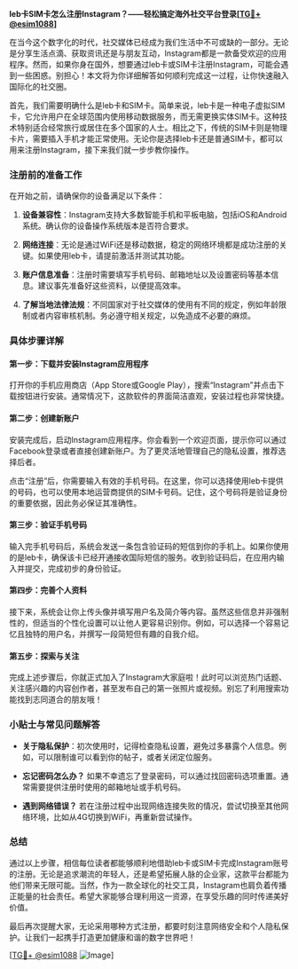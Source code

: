 **leb卡SIM卡怎么注册Instagram？——轻松搞定海外社交平台登录[[TG💪+ @esim1088](https://t.me/s/esim1088)]**

在当今这个数字化的时代，社交媒体已经成为我们生活中不可或缺的一部分。无论是分享生活点滴、获取资讯还是与朋友互动，Instagram都是一款备受欢迎的应用程序。然而，如果你身在国外，想要通过leb卡或SIM卡注册Instagram，可能会遇到一些困惑。别担心！本文将为你详细解答如何顺利完成这一过程，让你快速融入国际化的社交圈。

首先，我们需要明确什么是leb卡和SIM卡。简单来说，leb卡是一种电子虚拟SIM卡，它允许用户在全球范围内使用移动数据服务，而无需更换实体SIM卡。这种技术特别适合经常旅行或居住在多个国家的人士。相比之下，传统的SIM卡则是物理卡片，需要插入手机才能正常使用。无论你是选择leb卡还是普通SIM卡，都可以用来注册Instagram，接下来我们就一步步教你操作。

### 注册前的准备工作

在开始之前，请确保你的设备满足以下条件：

1. **设备兼容性**：Instagram支持大多数智能手机和平板电脑，包括iOS和Android系统。确认你的设备操作系统版本是否符合要求。
   
2. **网络连接**：无论是通过WiFi还是移动数据，稳定的网络环境都是成功注册的关键。如果使用leb卡，请提前激活并测试其功能。

3. **账户信息准备**：注册时需要填写手机号码、邮箱地址以及设置密码等基本信息。建议事先准备好这些资料，以便提高效率。

4. **了解当地法律法规**：不同国家对于社交媒体的使用有不同的规定，例如年龄限制或者内容审核机制。务必遵守相关规定，以免造成不必要的麻烦。

### 具体步骤详解

#### 第一步：下载并安装Instagram应用程序

打开你的手机应用商店（App Store或Google Play），搜索“Instagram”并点击下载按钮进行安装。通常情况下，这款软件的界面简洁直观，安装过程也非常快捷。

#### 第二步：创建新账户

安装完成后，启动Instagram应用程序。你会看到一个欢迎页面，提示你可以通过Facebook登录或者直接创建新账户。为了更灵活地管理自己的隐私设置，推荐选择后者。

点击“注册”后，你需要输入有效的手机号码。在这里，你可以选择使用leb卡提供的号码，也可以使用本地运营商提供的SIM卡号码。记住，这个号码将是验证身份的重要依据，因此务必保证其准确性。

#### 第三步：验证手机号码

输入完手机号码后，系统会发送一条包含验证码的短信到你的手机上。如果你使用的是leb卡，确保该卡已经开通接收国际短信的服务。收到验证码后，在应用内输入并提交，完成初步的身份验证。

#### 第四步：完善个人资料

接下来，系统会让你上传头像并填写用户名及简介等内容。虽然这些信息并非强制性的，但适当的个性化设置可以让他人更容易识别你。例如，可以选择一个容易记忆且独特的用户名，并撰写一段简短但有趣的自我介绍。

#### 第五步：探索与关注

完成上述步骤后，你就正式加入了Instagram大家庭啦！此时可以浏览热门话题、关注感兴趣的内容创作者，甚至发布自己的第一张照片或视频。别忘了利用搜索功能找到志同道合的朋友哦！

### 小贴士与常见问题解答

- **关于隐私保护**：初次使用时，记得检查隐私设置，避免过多暴露个人信息。例如，可以限制谁可以看到你的帖子，或者关闭定位服务。

- **忘记密码怎么办？** 如果不幸遗忘了登录密码，可以通过找回密码选项重置。通常需要提供注册时使用的邮箱地址或手机号码。

- **遇到网络错误？** 若在注册过程中出现网络连接失败的情况，尝试切换至其他网络环境，比如从4G切换到WiFi，再重新尝试操作。

### 总结

通过以上步骤，相信每位读者都能够顺利地借助leb卡或SIM卡完成Instagram账号的注册。无论是追求潮流的年轻人，还是希望拓展人脉的企业家，这款平台都能为他们带来无限可能。当然，作为一款全球化的社交工具，Instagram也肩负着传播正能量的社会责任。希望大家能够合理利用这一资源，在享受乐趣的同时传递美好价值。

最后再次提醒大家，无论采用哪种方式注册，都要时刻注意网络安全和个人隐私保护。让我们一起携手打造更加健康和谐的数字世界吧！

[[TG💪+ @esim1088](https://t.me/s/esim1088) ![Image](https://i.postimg.cc/4NQfJmqS/Snipaste-2025-05-13-00-14-12.png)]